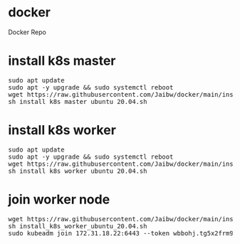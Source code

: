 # docker
Docker Repo

# install k8s master 
<pre>
sudo apt update
sudo apt -y upgrade && sudo systemctl reboot
wget https://raw.githubusercontent.com/Jaibw/docker/main/install_k8s_master_ubuntu_20.04.sh  
sh install_k8s_master_ubuntu_20.04.sh
</pre>

# install k8s worker 
<pre>
sudo apt update
sudo apt -y upgrade && sudo systemctl reboot
wget https://raw.githubusercontent.com/Jaibw/docker/main/install_k8s_worker_ubuntu_20.04.sh
sh install_k8s_worker_ubuntu_20.04.sh
</pre>

# join worker node 
<pre>
wget https://raw.githubusercontent.com/Jaibw/docker/main/install_k8s_worker_ubuntu_20.04.sh
sh install_k8s_worker_ubuntu_20.04.sh
sudo kubeadm join 172.31.18.22:6443 --token wbbohj.tg5x2frm9s0kixbm --discovery-token-ca-cert-hash sha256:31d0cac4eed632a446723358e365ccacd93a14e41ca4c6ee5d33b11c9cec2bd2
</pre>
